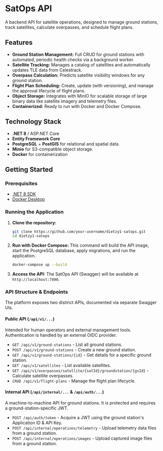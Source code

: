 # SatOps API

A backend API for satellite operations, designed to manage ground stations, track satellites, calculate overpasses, and schedule flight plans.

## Features

- **Ground Station Management:** Full CRUD for ground stations with automated, periodic health checks via a background worker.
- **Satellite Tracking:** Manages a catalog of satellites and automatically updates TLE data from Celestrack.
- **Overpass Calculation:** Predicts satellite visibility windows for any ground station.
- **Flight Plan Scheduling:** Create, update (with versioning), and manage the approval lifecycle of flight plans.
- **Object Storage:** Integrates with MinIO for scalable storage of large binary data like satellite imagery and telemetry files.
- **Containerized:** Ready to run with Docker and Docker Compose.

## Technology Stack

- **.NET 8** / ASP.NET Core
- **Entity Framework Core**
- **PostgreSQL** + **PostGIS** for relational and spatial data.
- **Minio** for S3-compatible object storage.
- **Docker** for containerization

## Getting Started

### Prerequisites

- [.NET 8 SDK](https://dotnet.microsoft.com/download/dotnet/8.0)
- [Docker Desktop](https://www.docker.com/products/docker-desktop/)

### Running the Application

1.  **Clone the repository:**

    ```bash
    git clone https://github.com/your-username/dietzy1-satops.git
    cd dietzy1-satops
    ```

2.  **Run with Docker Compose:**
    This command will build the API image, start the PostgreSQL database, apply migrations, and run the application.

    ```bash
    docker-compose up --build
    ```

3.  **Access the API:**
    The SatOps API (Swagger) will be available at `http://localhost:7890`.

### API Structure & Endpoints

The platform exposes two distinct APIs, documented via separate Swagger UIs.

#### Public API (`/api/v1/...`)

Intended for human operators and external management tools. Authentication is handled by an external OIDC provider.

- `GET /api/v1/ground-stations` - List all ground stations.
- `POST /api/v1/ground-stations` - Create a new ground station.
- `GET /api/v1/ground-stations/{id}` - Get details for a specific ground station.
- `GET /api/v1/satellites` - List available satellites.
- `GET /api/v1/overpasses/satellite/{satId}/groundstation/{gsId}` - Calculate satellite overpasses.
- `CRUD /api/v1/flight-plans` - Manage the flight plan lifecycle.

#### Internal API (`/api/internal/...` & `/api/auth/...`)

A machine-to-machine API for ground stations. It is protected and requires a ground-station-specific JWT.

- `POST /api/auth/token` - Acquire a JWT using the ground station's Application ID & API Key.
- `POST /api/internal/operations/telemetry` - Upload telemetry data files from a ground station.
- `POST /api/internal/operations/images` - Upload captured image files from a ground station.
